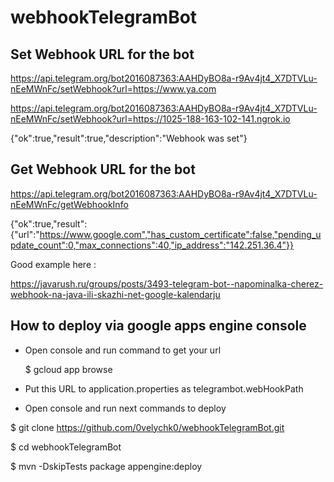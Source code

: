 # webhookTelegramBot

## Set Webhook URL for the bot

https://api.telegram.org/bot2016087363:AAHDyBO8a-r9Av4jt4_X7DTVLu-nEeMWnFc/setWebhook?url=https://www.ya.com

https://api.telegram.org/bot2016087363:AAHDyBO8a-r9Av4jt4_X7DTVLu-nEeMWnFc/setWebhook?url=https://1025-188-163-102-141.ngrok.io

{"ok":true,"result":true,"description":"Webhook was set"}

## Get Webhook URL for the bot

https://api.telegram.org/bot2016087363:AAHDyBO8a-r9Av4jt4_X7DTVLu-nEeMWnFc/getWebhookInfo

{"ok":true,"result":{"url":"https://www.google.com","has_custom_certificate":false,"pending_update_count":0,"max_connections":40,"ip_address":"142.251.36.4"}}

Good example here :

https://javarush.ru/groups/posts/3493-telegram-bot--napominalka-cherez-webhook-na-java-ili-skazhi-net-google-kalendarju

## How to deploy via google apps engine console
- Open console and run command to get your url

    $ gcloud app browse

- Put this URL to application.properties as telegrambot.webHookPath

- Open console and run next commands to deploy

$ git clone https://github.com/0velychk0/webhookTelegramBot.git

$ cd webhookTelegramBot

$ mvn -DskipTests package appengine:deploy
